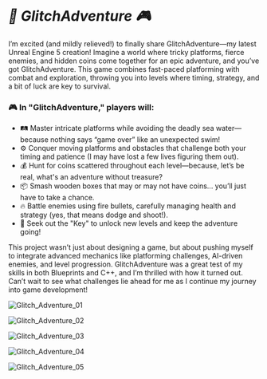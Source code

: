 # ***🚀 GlitchAdventure 🎮***

I’m excited (and mildly relieved!) to finally share GlitchAdventure—my latest Unreal Engine 5 creation! Imagine a world where tricky platforms, fierce enemies, and hidden coins come together for an epic adventure, and you’ve got GlitchAdventure. This game combines fast-paced platforming with combat and exploration, throwing you into levels where timing, strategy, and a bit of luck are key to survival.

### **🎮 In "GlitchAdventure," players will:**
- 🛤️ Master intricate platforms while avoiding the deadly sea water—because nothing says “game over” like an unexpected swim!
- ⚙️ Conquer moving platforms and obstacles that challenge both your timing and patience (I may have lost a few lives figuring them out).
- 💰 Hunt for coins scattered throughout each level—because, let’s be real, what's an adventure without treasure?
- 📦 Smash wooden boxes that may or may not have coins... you’ll just have to take a chance.
- 🔥 Battle enemies using fire bullets, carefully managing health and strategy (yes, that means dodge and shoot!).
- 🔑 Seek out the "Key" to unlock new levels and keep the adventure going!

This project wasn’t just about designing a game, but about pushing myself to integrate advanced mechanics like platforming challenges, AI-driven enemies, and level progression. GlitchAdventure was a great test of my skills in both Blueprints and C++, and I’m thrilled with how it turned out. Can’t wait to see what challenges lie ahead for me as I continue my journey into game development!

![Glitch_Adventure_01](https://github.com/user-attachments/assets/512fbde5-a17b-4b03-9e5b-2b9d1be47cd9)

![Glitch_Adventure_02](https://github.com/user-attachments/assets/593a69b5-6b74-49ec-a26f-6d73e3c1fc39)

![Glitch_Adventure_03](https://github.com/user-attachments/assets/22ad6af2-9a65-4ef3-b11f-8522a23a9712)

![Glitch_Adventure_04](https://github.com/user-attachments/assets/5c9d4622-89aa-4edd-87c7-5429282c210f)

![Glitch_Adventure_05](https://github.com/user-attachments/assets/b678c1a4-cc21-44e1-bd0d-62e4f5b50e55)
